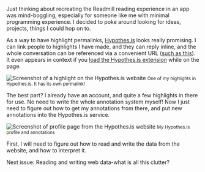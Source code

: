 Just thinking about recreating the Readmill reading experience in an app was mind-boggling, especially for someone like me with minimal programming experience. I decided to poke around looking for ideas, projects, things I could hop on to.

As a way to have highlight permalinks, [Hypothes.is](https://hypothes.is/about) looks really promising. I can link people to highlights I have made, and they can reply inline, and the whole conversation can be referenced via a convenient URL ([such as this](https://hypothes.is/a/8jaysPv0QFuycAmGgdqTgQ)). It even appears in context if you [load the Hypothes.is extension](https://web.hypothes.is/start/) while on the page.

![Screenshot of a highlight on the Hypothes.is website](https://github.com/ngjunsiang/laymansguide/blob/release/season1/issue002/issue002_01.png?raw=true)
<small>One of my highlights in Hypothes.is. It has its own permalink!</small>

The best part? I already have an account, and quite a few highlights in there for use. No need to write the whole annotation system myself! Now I just need to figure out how to get my annotations from there, and put new annotations into the Hypothes.is service.

![Screenshot of profile page from the Hypothes.is website](https://github.com/ngjunsiang/laymansguide/blob/release/season1/issue002/issue002_02.png?raw=true)
<small>My Hypothes.is profile and annotations</small>

First, I will need to figure out how to read and write the data from the website, and how to interpret it.

Next issue: Reading and writing web data-what is all this clutter?
